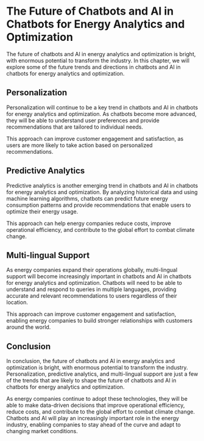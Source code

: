 The Future of Chatbots and AI in Chatbots for Energy Analytics and Optimization
=============================================================================================================================================================================================

The future of chatbots and AI in energy analytics and optimization is bright, with enormous potential to transform the industry. In this chapter, we will explore some of the future trends and directions in chatbots and AI in chatbots for energy analytics and optimization.

Personalization
---------------

Personalization will continue to be a key trend in chatbots and AI in chatbots for energy analytics and optimization. As chatbots become more advanced, they will be able to understand user preferences and provide recommendations that are tailored to individual needs.

This approach can improve customer engagement and satisfaction, as users are more likely to take action based on personalized recommendations.

Predictive Analytics
--------------------

Predictive analytics is another emerging trend in chatbots and AI in chatbots for energy analytics and optimization. By analyzing historical data and using machine learning algorithms, chatbots can predict future energy consumption patterns and provide recommendations that enable users to optimize their energy usage.

This approach can help energy companies reduce costs, improve operational efficiency, and contribute to the global effort to combat climate change.

Multi-lingual Support
---------------------

As energy companies expand their operations globally, multi-lingual support will become increasingly important in chatbots and AI in chatbots for energy analytics and optimization. Chatbots will need to be able to understand and respond to queries in multiple languages, providing accurate and relevant recommendations to users regardless of their location.

This approach can improve customer engagement and satisfaction, enabling energy companies to build stronger relationships with customers around the world.

Conclusion
----------

In conclusion, the future of chatbots and AI in energy analytics and optimization is bright, with enormous potential to transform the industry. Personalization, predictive analytics, and multi-lingual support are just a few of the trends that are likely to shape the future of chatbots and AI in chatbots for energy analytics and optimization.

As energy companies continue to adopt these technologies, they will be able to make data-driven decisions that improve operational efficiency, reduce costs, and contribute to the global effort to combat climate change. Chatbots and AI will play an increasingly important role in the energy industry, enabling companies to stay ahead of the curve and adapt to changing market conditions.
